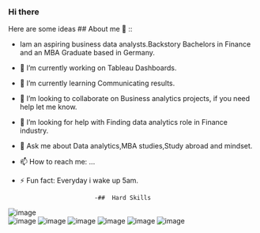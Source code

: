 ### Hi there 


Here are some ideas ## About me 💬 ::
- Iam an aspiring business data analysts.Backstory Bachelors in Finance and an MBA Graduate based in Germany.
- 🔭 I’m currently working on Tableau Dashboards.
- 🌱 I’m currently learning Communicating results.
- 👯 I’m looking to collaborate on Business analytics projects, if you need help let me know.
- 🤔 I’m looking for help with Finding data analytics role in Finance industry.
- 💬 Ask me about Data analytics,MBA studies,Study abroad and mindset.
- 📫 How to reach me: ...
- ⚡ Fun fact: Everyday i wake up 5am.
 


                           -##  Hard Skills

![image](https://github.com/Maryandadle/Maryandadle/assets/120597763/117f606d-e339-4088-8cc9-d9f2c9c72914)  
![image](https://github.com/Maryandadle/Maryandadle/assets/120597763/e019bd65-d6e0-4490-b68a-f6a0f8e146af)
![image](https://github.com/Maryandadle/Maryandadle/assets/120597763/b8778dcb-e890-40f7-a2ea-349036de619d)
![image](https://github.com/Maryandadle/Maryandadle/assets/120597763/1a4620e8-85b5-4185-97c0-178c9c904bf8)
![image](https://github.com/Maryandadle/Maryandadle/assets/120597763/55b1b494-651a-4723-8443-42a934ee3034)
![image](https://github.com/Maryandadle/Maryandadle/assets/120597763/78fc8ca9-732a-4433-b32b-004a131124dc)
![image](https://github.com/Maryandadle/Maryandadle/assets/120597763/623e425c-1dad-45f1-a638-a7bec92635f4)






